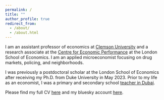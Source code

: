 ```yaml
---
permalink: /
title: ""
author_profile: true
redirect_from: 
  - /about/
  - /about.html
---
```


<meta name="google-site-verification" content="F1PA5O0lN6ADr5Cde5ABVSGNCeayniG2Il_SGyFGQjA" />

I am an assistant professor of economics at [Clemson University](https://www.clemson.edu/business/departments/economics/index.html) and a research associate at the [Centre for Economic Performance](https://cep.lse.ac.uk/) at the London School of Economics. I am an applied microeconomist focusing on drug markets, policing, and neighborhoods. 

I was previously a postdoctoral scholar at the London School of Economics after receiving my Ph.D. from Duke University in May 2023. Prior to my life as an economist, I was a primary and secondary school [teacher in Dubai](https://adamsoliman.github.io/teaching/). 

Please find my full CV [here](https://www.dropbox.com/scl/fi/aklgriq3on2v7ub0972f9/AdamSolimanCV.pdf?rlkey=c9b8detlwdo06ghfbuvyq6ji0&dl=0) and my bluesky account [here](https://bsky.app/profile/adamsoliman.bsky.social).
